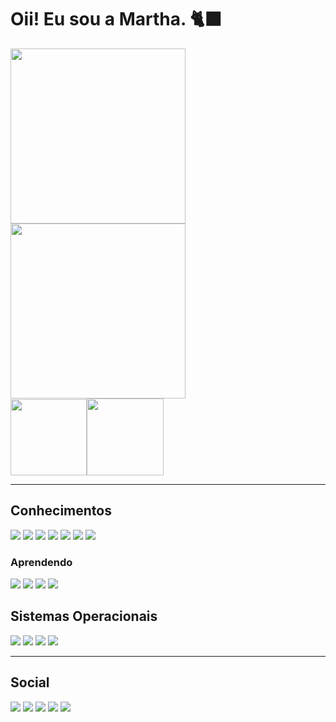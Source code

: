 # Oii! Eu sou a Martha. 🐈‍⬛

<img align="center" height="280em" src="https://i.pinimg.com/originals/f4/89/83/f4898359c6678ab87594c1b05c02e0fb.gif"/>

<div>
<img align="center" height="280em" src="https://github-readme-stats.vercel.app/api?username=marthapagani&count_private=true&show_icons=true&theme=vision-friendly-dark&hide_border=true&hide=prs,issues&locale=pt-br"/>
<div>
<img height="122em" src="https://github-readme-stats.vercel.app/api/top-langs/?username=marthapagani&layout=compact&theme=vision-friendly-dark&hide_border=true&locale=pt-br"/><img height="123em" src="https://github-readme-stats.vercel.app/api/wakatime?username=marthapagani&theme=vision-friendly-dark&hide_border=true&locale=pt-br"/>
</div>
</div>

___

## Conhecimentos

<div>
<img src="https://img.shields.io/badge/Python-14354C?style=for-the-badge&logo=python&logoColor=white"/>
<img src="https://img.shields.io/badge/HTML5-E34F26?style=for-the-badge&logo=html5&logoColor=white"/>
<img src="https://img.shields.io/badge/CSS3-1572B6?style=for-the-badge&logo=css3&logoColor=white"/>
<img src="https://img.shields.io/badge/PHP-777BB4?style=for-the-badge&logo=php&logoColor=white"/>
<img src="https://img.shields.io/badge/Markdown-000000?style=for-the-badge&logo=markdown&logoColor=white"/>
<img src="https://img.shields.io/badge/MySQL-00000F?style=for-the-badge&logo=mysql&logoColor=white"/>
<img src="https://img.shields.io/badge/Microsoft_Excel-217346?style=for-the-badge&logo=microsoft-excel&logoColor=white"/>

</div>

### Aprendendo

<div>
<img src="https://img.shields.io/badge/JavaScript-F7DF1E?style=for-the-badge&logo=javascript&logoColor=black"/>
<img src="https://img.shields.io/badge/Bootstrap-563D7C?style=for-the-badge&logo=bootstrap&logoColor=white"/>
<img src="https://img.shields.io/badge/Flask-000000?style=for-the-badge&logo=flask&logoColor=white"/>
<img src="https://img.shields.io/badge/Amazon_AWS-232F3E?style=for-the-badge&logo=amazon-aws&logoColor=white"/>
</div>

## Sistemas Operacionais

<div>
<img src="https://img.shields.io/badge/Debian-A81D33?style=for-the-badge&logo=debian&logoColor=white"/>
<img src="https://img.shields.io/badge/Linux_Mint-87CF3E?style=for-the-badge&logo=linux-mint&logoColor=white"/>
<img src="https://img.shields.io/badge/Ubuntu-E95420?style=for-the-badge&logo=ubuntu&logoColor=white"/>
<img src="https://img.shields.io/badge/Windows-0078D6?style=for-the-badge&logo=windows&logoColor=white"/>
</div>

___

## Social

<div>
<a href="https://dev.to/marthapagani"><img src="https://img.shields.io/badge/dev.to-0A0A0A?style=for-the-badge&logo=devdotto&logoColor=white"/></a>
<a href="https://instagram.com/amarthapagani"><img src="https://img.shields.io/badge/Instagram-E4405F?style=for-the-badge&logo=instagram&logoColor=white"/></a>
<a href="https://www.linkedin.com/in/marthapagani/"><img src="https://img.shields.io/badge/LinkedIn-0077B5?style=for-the-badge&logo=linkedin&logoColor=white"/></a>
<a href="https://br.pinterest.com/amarthapagani"><img src="https://img.shields.io/badge/Pinterest-%23E60023.svg?&style=for-the-badge&logo=Pinterest&logoColor=white"/></a>
<a href="https://www.tiktok.com/@marthapagani"><img src="https://img.shields.io/badge/TikTok-000000?style=for-the-badge&logo=tiktok&logoColor=white"/></a>
</div>
